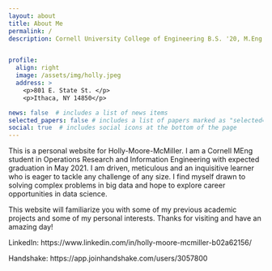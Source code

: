 ```yaml
---
layout: about
title: About Me
permalink: /
description: Cornell University College of Engineering B.S. '20, M.Eng '21 | Ithaca, NY | hdm38@cornell.edu | 901.410.6012


profile:
  align: right
  image: /assets/img/holly.jpeg
  address: >
    <p>801 E. State St. </p>
    <p>Ithaca, NY 14850</p>

news: false  # includes a list of news items
selected_papers: false # includes a list of papers marked as "selected={true}"
social: true  # includes social icons at the bottom of the page
---
```


  This is a personal website for Holly-Moore-McMiller. I am a Cornell MEng
  student in Operations Research and Information Engineering with expected graduation in 
  May 2021. I am driven, meticulous and an inquisitive learner who is eager to tackle any
  challenge of any size. I find myself drawn to solving complex problems in big data and hope to explore career opportunities in data science.

  This website will familiarize you with some of my previous academic projects and some of my personal interests. Thanks for visiting and have an amazing day!


  <p> LinkedIn: https://www.linkedin.com/in/holly-moore-mcmiller-b02a62156/ </p>
  <p> Handshake: https://app.joinhandshake.com/users/3057800 </p>

